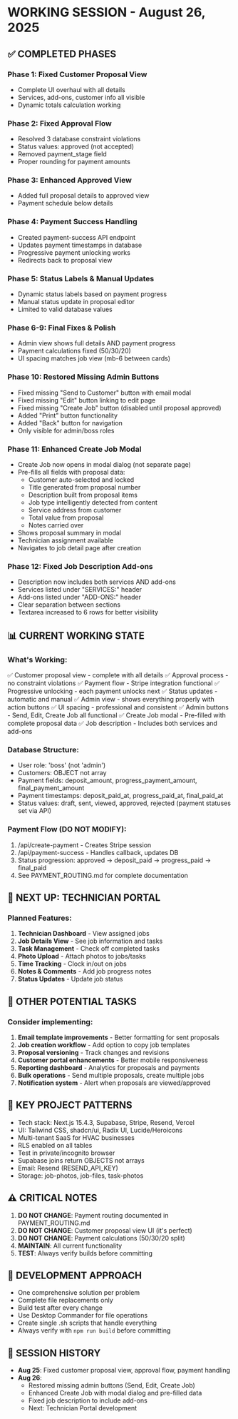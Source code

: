 # WORKING SESSION - August 26, 2025

## ✅ COMPLETED PHASES

### Phase 1: Fixed Customer Proposal View
- Complete UI overhaul with all details
- Services, add-ons, customer info all visible
- Dynamic totals calculation working

### Phase 2: Fixed Approval Flow  
- Resolved 3 database constraint violations
- Status values: approved (not accepted)
- Removed payment_stage field
- Proper rounding for payment amounts

### Phase 3: Enhanced Approved View
- Added full proposal details to approved view
- Payment schedule below details

### Phase 4: Payment Success Handling
- Created payment-success API endpoint
- Updates payment timestamps in database
- Progressive payment unlocking works
- Redirects back to proposal view

### Phase 5: Status Labels & Manual Updates
- Dynamic status labels based on payment progress
- Manual status update in proposal editor
- Limited to valid database values

### Phase 6-9: Final Fixes & Polish
- Admin view shows full details AND payment progress
- Payment calculations fixed (50/30/20)
- UI spacing matches job view (mb-6 between cards)

### Phase 10: Restored Missing Admin Buttons
- Fixed missing "Send to Customer" button with email modal
- Fixed missing "Edit" button linking to edit page
- Fixed missing "Create Job" button (disabled until proposal approved)
- Added "Print" button functionality
- Added "Back" button for navigation
- Only visible for admin/boss roles

### Phase 11: Enhanced Create Job Modal
- Create Job now opens in modal dialog (not separate page)
- Pre-fills all fields with proposal data:
  - Customer auto-selected and locked
  - Title generated from proposal number
  - Description built from proposal items
  - Job type intelligently detected from content
  - Service address from customer
  - Total value from proposal
  - Notes carried over
- Shows proposal summary in modal
- Technician assignment available
- Navigates to job detail page after creation

### Phase 12: Fixed Job Description Add-ons
- Description now includes both services AND add-ons
- Services listed under "SERVICES:" header
- Add-ons listed under "ADD-ONS:" header
- Clear separation between sections
- Textarea increased to 6 rows for better visibility

## 📊 CURRENT WORKING STATE

### What's Working:
✅ Customer proposal view - complete with all details
✅ Approval process - no constraint violations
✅ Payment flow - Stripe integration functional
✅ Progressive unlocking - each payment unlocks next
✅ Status updates - automatic and manual
✅ Admin view - shows everything properly with action buttons
✅ UI spacing - professional and consistent
✅ Admin buttons - Send, Edit, Create Job all functional
✅ Create Job modal - Pre-filled with complete proposal data
✅ Job description - Includes both services and add-ons

### Database Structure:
- User role: 'boss' (not 'admin')
- Customers: OBJECT not array
- Payment fields: deposit_amount, progress_payment_amount, final_payment_amount
- Payment timestamps: deposit_paid_at, progress_paid_at, final_paid_at
- Status values: draft, sent, viewed, approved, rejected (payment statuses set via API)

### Payment Flow (DO NOT MODIFY):
1. /api/create-payment - Creates Stripe session
2. /api/payment-success - Handles callback, updates DB
3. Status progression: approved → deposit_paid → progress_paid → final_paid
4. See PAYMENT_ROUTING.md for complete documentation

## 🎯 NEXT UP: TECHNICIAN PORTAL

### Planned Features:
1. **Technician Dashboard** - View assigned jobs
2. **Job Details View** - See job information and tasks
3. **Task Management** - Check off completed tasks
4. **Photo Upload** - Attach photos to jobs/tasks
5. **Time Tracking** - Clock in/out on jobs
6. **Notes & Comments** - Add job progress notes
7. **Status Updates** - Update job status

## 🎯 OTHER POTENTIAL TASKS

### Consider implementing:
1. **Email template improvements** - Better formatting for sent proposals
2. **Job creation workflow** - Add option to copy job templates
3. **Proposal versioning** - Track changes and revisions
4. **Customer portal enhancements** - Better mobile responsiveness
5. **Reporting dashboard** - Analytics for proposals and payments
6. **Bulk operations** - Send multiple proposals, create multiple jobs
7. **Notification system** - Alert when proposals are viewed/approved

## 📝 KEY PROJECT PATTERNS

- Tech stack: Next.js 15.4.3, Supabase, Stripe, Resend, Vercel
- UI: Tailwind CSS, shadcn/ui, Radix UI, Lucide/Heroicons
- Multi-tenant SaaS for HVAC businesses
- RLS enabled on all tables
- Test in private/incognito browser
- Supabase joins return OBJECTS not arrays
- Email: Resend (RESEND_API_KEY)
- Storage: job-photos, job-files, task-photos

## ⚠️ CRITICAL NOTES

1. **DO NOT CHANGE**: Payment routing documented in PAYMENT_ROUTING.md
2. **DO NOT CHANGE**: Customer proposal view UI (it's perfect)
3. **DO NOT CHANGE**: Payment calculations (50/30/20 split)
4. **MAINTAIN**: All current functionality
5. **TEST**: Always verify builds before committing

## 🔧 DEVELOPMENT APPROACH

- One comprehensive solution per problem
- Complete file replacements only
- Build test after every change
- Use Desktop Commander for file operations
- Create single .sh scripts that handle everything
- Always verify with `npm run build` before committing

## 📅 SESSION HISTORY

- **Aug 25**: Fixed customer proposal view, approval flow, payment handling
- **Aug 26**: 
  - Restored missing admin buttons (Send, Edit, Create Job)
  - Enhanced Create Job with modal dialog and pre-filled data
  - Fixed job description to include add-ons
  - Next: Technician Portal development
